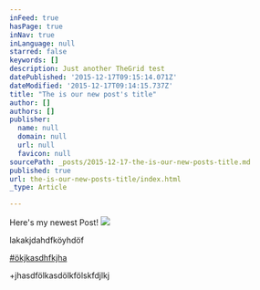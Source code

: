 ```yaml
---
inFeed: true
hasPage: true
inNav: true
inLanguage: null
starred: false
keywords: []
description: Just another TheGrid test
datePublished: '2015-12-17T09:15:14.071Z'
dateModified: '2015-12-17T09:14:15.737Z'
title: "The is our new post's title"
author: []
authors: []
publisher:
  name: null
  domain: null
  url: null
  favicon: null
sourcePath: _posts/2015-12-17-the-is-our-new-posts-title.md
published: true
url: the-is-our-new-posts-title/index.html
_type: Article

---
```

Here's my newest Post!
![](https://the-grid-user-content.s3-us-west-2.amazonaws.com/19c99395-6291-47f8-ab10-b733700dbae2.jpg)

lakakjdahdfköyhdöf

[\#ökjkasdhfkjha][0]

+jhasdfölkasdölkfölskfdjlkj

[0]: http://www.spiegel.de/politik/ausland/vorschau-auf-eu-gipfel-streit-ueber-fluechtlinge-und-brexit-a-1068198.html